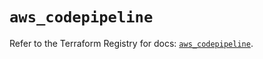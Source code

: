 # `aws_codepipeline`

Refer to the Terraform Registry for docs: [`aws_codepipeline`](https://registry.terraform.io/providers/hashicorp/aws/3.76.1/docs/resources/codepipeline).

